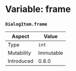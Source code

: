 
# Variable: frame
### `DialogItem.frame`

| Aspect | Value |
| --- | --- |
| Type | `int` |
| Mutability | Immutable |
| Introduced | 0.8.0 |


